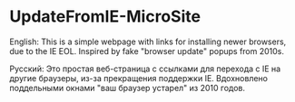 # UpdateFromIE-MicroSite
English: This is a simple webpage with links for installing newer browsers, due to the IE EOL.
Inspired by fake "browser update" popups from 2010s.

Русский: Это простая веб-страница с ссылками для перехода с IE на другие браузеры, из-за прекращения поддержки IE.
Вдохновлено поддельными окнами "ваш браузер устарел" из 2010 годов.
